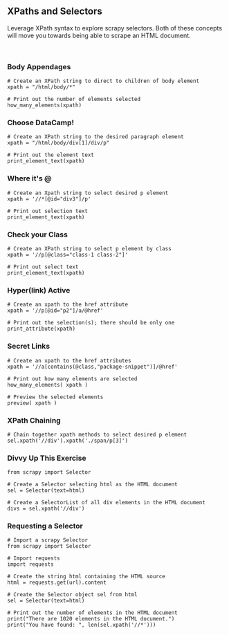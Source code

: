 ## XPaths and Selectors

Leverage XPath syntax to explore scrapy selectors. Both of these concepts will move you towards being able to scrape an HTML document.

<br>

### Body Appendages

```
# Create an XPath string to direct to children of body element
xpath = "/html/body/*"

# Print out the number of elements selected
how_many_elements(xpath)
```

### Choose DataCamp!

```
# Create an XPath string to the desired paragraph element
xpath = "/html/body/div[1]/div/p"

# Print out the element text
print_element_text(xpath)
```

### Where it's @

```
# Create an Xpath string to select desired p element
xpath = '//*[@id="div3"]/p'

# Print out selection text
print_element_text(xpath)
```

### Check your Class

```
# Create an XPath string to select p element by class
xpath = '//p[@class="class-1 class-2"]'

# Print out select text
print_element_text(xpath)
```

### Hyper(link) Active

```
# Create an xpath to the href attribute
xpath = '//p[@id="p2"]/a/@href'

# Print out the selection(s); there should be only one
print_attribute(xpath)
```

### Secret Links

```
# Create an xpath to the href attributes
xpath = '//a[contains(@class,"package-snippet")]/@href'

# Print out how many elements are selected
how_many_elements( xpath )

# Preview the selected elements
preview( xpath )
```

### XPath Chaining

```
# Chain together xpath methods to select desired p element
sel.xpath('//div').xpath('./span/p[3]')
```

### Divvy Up This Exercise

```
from scrapy import Selector

# Create a Selector selecting html as the HTML document
sel = Selector(text=html)

# Create a SelectorList of all div elements in the HTML document
divs = sel.xpath('//div')
```

### Requesting a Selector

```
# Import a scrapy Selector
from scrapy import Selector

# Import requests
import requests

# Create the string html containing the HTML source
html = requests.get(url).content

# Create the Selector object sel from html
sel = Selector(text=html)

# Print out the number of elements in the HTML document
print("There are 1020 elements in the HTML document.")
print("You have found: ", len(sel.xpath('//*')))
```
